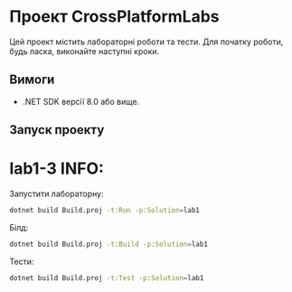 # Проект CrossPlatformLabs

Цей проект містить лабораторні роботи та тести. Для початку роботи, будь ласка, виконайте наступні кроки.

## Вимоги

- .NET SDK версії 8.0 або вище.

## Запуск проекту

# lab1-3 INFO:
Запустити лабораторну:
```bash
dotnet build Build.proj -t:Run -p:Solution=lab1
```
Білд:
```bash
dotnet build Build.proj -t:Build -p:Solution=lab1
```
Тести:
```bash
dotnet build Build.proj -t:Test -p:Solution=lab1
```


